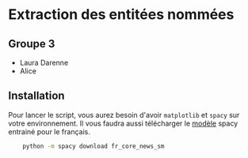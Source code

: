 # Extraction des entitées nommées

## Groupe 3
- Laura Darenne
- Alice

## Installation

Pour lancer le script, vous aurez besoin d'avoir `matplotlib` et `spacy` sur votre environnement. Il vous faudra aussi télécharger le [modèle](https://spacy.io/models/fr#fr_core_news_sm) spacy entrainé pour le français.

```bash
    python -m spacy download fr_core_news_sm
```
